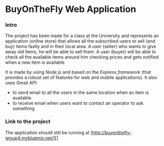 # BuyOnTheFly Web Application

### Intro
The project has been made for a class at the University and represents an application (online store) that allows all the subscribed users to sell (and
buy) items fastly and in their local area.
A user (seller) who wants to give away old items, he will be able to sell them.
A user (buyer) will be able to check all the available items around him checking
prices and gets notified when a new item is available

It is made by using *Node.js* and based on the *Express framework* (that provides a robust set of features for web and mobile applications).
It also uses Gmail API:
- to send email to all the users in the same location when an item is available.
- to receive email when users want to contact an operator to ask something

### Link to the project

The application should still be running at [http://buyonthefly-group4.mybluemix.net/][]

[http://buyonthefly-group4.mybluemix.net/]: http://buyonthefly-group4.mybluemix.net/

